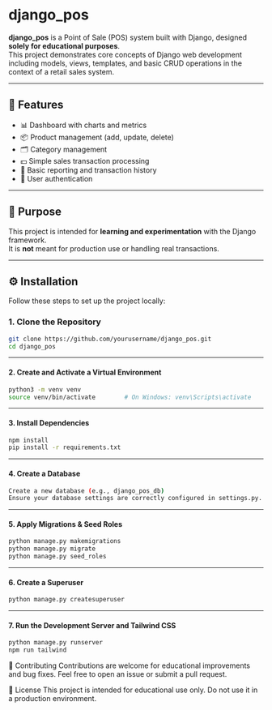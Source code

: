 # django_pos

**django_pos** is a Point of Sale (POS) system built with Django, designed **solely for educational purposes**.  
This project demonstrates core concepts of Django web development including models, views, templates, and basic CRUD operations in the context of a retail sales system.

---

## 🚀 Features

- 📊 Dashboard with charts and metrics  
- 📦 Product management (add, update, delete)  
- 🗂️ Category management  
- 💵 Simple sales transaction processing  
- 📑 Basic reporting and transaction history  
- 🔐 User authentication  

---

## 🎯 Purpose

This project is intended for **learning and experimentation** with the Django framework.  
It is **not** meant for production use or handling real transactions.

---

## ⚙️ Installation

Follow these steps to set up the project locally:

### 1. Clone the Repository

```bash
git clone https://github.com/yourusername/django_pos.git
cd django_pos
```

---

#### 2. Create and Activate a Virtual Environment

```bash
python3 -m venv venv
source venv/bin/activate        # On Windows: venv\Scripts\activate
```
---

#### 3. Install Dependencies

```bash
npm install
pip install -r requirements.txt
```
---

#### 4. Create a Database
```bash
Create a new database (e.g., django_pos_db)
Ensure your database settings are correctly configured in settings.py.
```
---

#### 5. Apply Migrations & Seed Roles
```bash
python manage.py makemigrations
python manage.py migrate
python manage.py seed_roles
```
---

#### 6. Create a Superuser
```bash
python manage.py createsuperuser
```

---

#### 7. Run the Development Server and Tailwind CSS
```bash
python manage.py runserver
npm run tailwind
```

🤝 Contributing
Contributions are welcome for educational improvements and bug fixes.
Feel free to open an issue or submit a pull request.

📄 License
This project is intended for educational use only.
Do not use it in a production environment.
